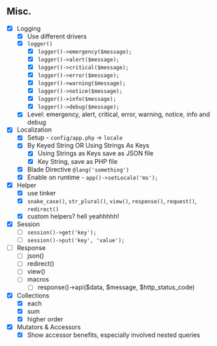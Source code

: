 ## Misc.

- [x] Logging
	- [x] Use different drivers
	- [x] `logger()`
		- [x] `logger()->emergency($message);`
		- [x] `logger()->alert($message);`
		- [x] `logger()->critical($message);`
		- [x] `logger()->error($message);`
		- [x] `logger()->warning($message);`
		- [x] `logger()->notice($message);`
		- [x] `logger()->info($message);`
		- [x] `logger()->debug($message);`
	- [x] Level: emergency, alert, critical, error, warning, notice, info and debug

- [x] Localization
	- [x] Setup - `config/app.php` -> `locale`
	- [x] By Keyed String OR Using Strings As Keys
		- [x] Using Strings as Keys save as JSON file
		- [x] Key String, save as PHP file
	- [x] Blade Directive `@lang('something')`
	- [x] Enable on runtime - `app()->setLocale('ms');`

- [x] Helper
	- [x] use tinker 
	- [x] `snake_case()`, `str_plural()`, `view()`, `response()`, `request()`, `redirect()`
	- [x] custom helpers? hell yeahhhhh!

- [x] Session
	- [ ] `session()->get('key');`
	- [ ] `session()->put('key', 'value');`

- [ ] Response
	- [ ] json()
	- [ ] redirect()
	- [ ] view()
	- [ ] macros
		- [ ] response()->api($data, $message, $http_status_code)

- [x] Collections
	- [x] each
	- [x] sum
	- [x] higher order

- [x] Mutators & Accessors
	- [x] Show accessor benefits, especially involved nested queries
